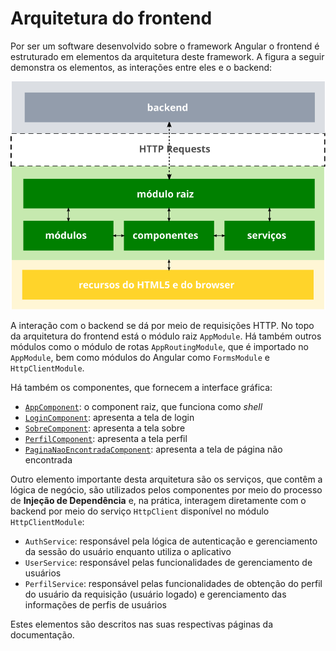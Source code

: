 # Arquitetura do frontend

Por ser um software desenvolvido sobre o framework Angular o frontend é estruturado em elementos da arquitetura deste framework. A figura a seguir demonstra os elementos, as interações entre eles e o backend:

![](graphics/arquitetura.svg)

A interação com o backend se dá por meio de requisições HTTP. No topo da arquitetura do frontend está o módulo raiz `AppModule`. Há também outros módulos como o módulo de rotas `AppRoutingModule`, que é importado no `AppModule`, bem como módulos do Angular como `FormsModule` e `HttpClientModule`.

Há também os componentes, que fornecem a interface gráfica:

* [`AppComponent`](app.md): o component raiz, que funciona como *shell*
* [`LoginComponent`](login.md): apresenta a tela de login
* [`SobreComponent`](sobre.md): apresenta a tela sobre
* [`PerfilComponent`](perfil.md): apresenta a tela perfil
* [`PaginaNaoEncontradaComponent`](pagina-nao-encontrada.md): apresenta a tela de página não encontrada

Outro elemento importante desta arquitetura são os serviços, que contêm a lógica de negócio, são utilizados pelos componentes por meio do processo de **Injeção de Dependência** e, na prática, interagem diretamente com o backend por meio do serviço `HttpClient` disponível no módulo `HttpClientModule`:

* `AuthService`: responsável pela lógica de autenticação e gerenciamento da sessão do usuário enquanto utiliza o aplicativo
* `UserService`: responsável pelas funcionalidades de gerenciamento de usuários
* `PerfilService`: responsável pelas funcionalidades de obtenção do perfil do usuário da requisição (usuário logado) e gerenciamento das informações de perfis de usuários

Estes elementos são descritos nas suas respectivas páginas da documentação.
